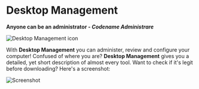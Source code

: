 # Desktop Management
**Anyone can be an administrator - *Codename Administrare***

![Desktop Management icon](img/Desktop.ico)

With **Desktop Management** you can administer, review and configure your computer!
Confused of where you are? **Desktop Management** gives you a detailed, yet short description of almost every tool.
Want to check if it's legit before downloading? Here's a screenshot:

![Screenshot](img/screenshot.png)
